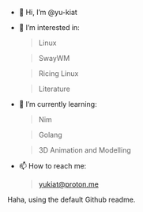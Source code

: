 - 👋 Hi, I’m @yu-kiat
- 👀 I’m interested in:
    > Linux
    
    > SwayWM
    
    > Ricing Linux
    
    > Literature
- 🌱 I’m currently learning:
    > Nim
    
    > Golang
  
    > 3D Animation and Modelling
- 📫 How to reach me:
    > yukiat@proton.me

Haha, using the default Github readme.
